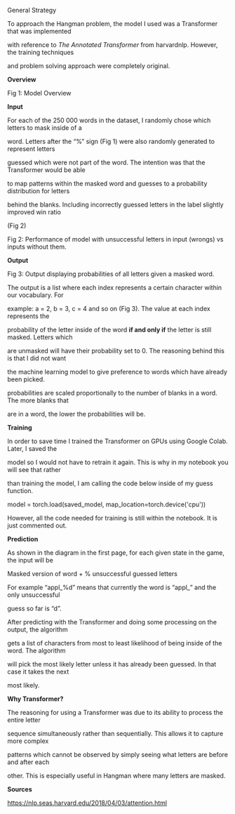 ﻿<a name="br1"></a> 

General Strategy

To approach the Hangman problem, the model I used was a Transformer that was implemented

with reference to *The Annotated Transformer* from harvardnlp. However, the training techniques

and problem solving approach were completely original.

**Overview**

Fig 1: Model Overview

**Input**

For each of the 250 000 words in the dataset, I randomly chose which letters to mask inside of a

word. Letters after the “%” sign (Fig 1) were also randomly generated to represent letters

guessed which were not part of the word. The intention was that the Transformer would be able

to map patterns within the masked word and guesses to a probability distribution for letters

behind the blanks. Including incorrectly guessed letters in the label slightly improved win ratio

(Fig 2)



<a name="br2"></a> 

Fig 2: Performance of model with unsuccessful letters in input (wrongs) vs inputs without them.

**Output**

Fig 3: Output displaying probabilities of all letters given a masked word.

The output is a list where each index represents a certain character within our vocabulary. For

example: a = 2, b = 3, c = 4 and so on (Fig 3). The value at each index represents the

probability of the letter inside of the word **if and only if** the letter is still masked. Letters which



<a name="br3"></a> 

are unmasked will have their probability set to 0. The reasoning behind this is that I did not want

the machine learning model to give preference to words which have already been picked.

probabilities are scaled proportionally to the number of blanks in a word. The more blanks that

are in a word, the lower the probabilities will be.

**Training**

In order to save time I trained the Transformer on GPUs using Google Colab. Later, I saved the

model so I would not have to retrain it again. This is why in my notebook you will see that rather

than training the model, I am calling the code below inside of my guess function.

model = torch.load(saved\_model, map\_location=torch.device('cpu'))

However, all the code needed for training is still within the notebook. It is just commented out.

**Prediction**

As shown in the diagram in the first page, for each given state in the game, the input will be

Masked version of word + % unsuccessful guessed letters

For example “appl\_%d” means that currently the word is “appl\_” and the only unsuccessful

guess so far is “d”.

After predicting with the Transformer and doing some processing on the output, the algorithm

gets a list of characters from most to least likelihood of being inside of the word. The algorithm

will pick the most likely letter unless it has already been guessed. In that case it takes the next

most likely.

**Why Transformer?**

The reasoning for using a Transformer was due to its ability to process the entire letter

sequence simultaneously rather than sequentially. This allows it to capture more complex

patterns which cannot be observed by simply seeing what letters are before and after each

other. This is especially useful in Hangman where many letters are masked.

**Sources**

<https://nlp.seas.harvard.edu/2018/04/03/attention.html>
